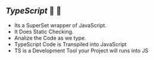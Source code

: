 ## _TypeScript_ 🚀 🎯

- Its a SuperSet wrapper of JavaScript.
- It Does Static Checking.
- Analize the Code as we type.
- TypeScript Code is Transpiled into JavaScript
- TS is a Development Tool your Project will runs into JS

